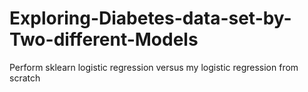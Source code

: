 # Exploring-Diabetes-data-set-by-Two-different-Models
Perform sklearn logistic regression versus my logistic regression from scratch
